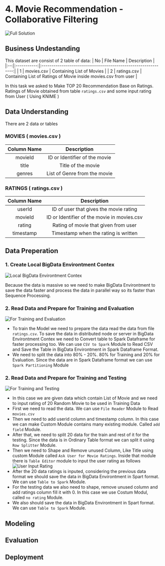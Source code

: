 # 4. Movie Recommendation - Collaborative Filtering

![Full Solution](https://github.com/wildangbudhi/BIG-Data-with-KNIM/blob/master/4.%20Movie%20Recommendation%20-%20Collaborative%20Filtering/Screenshoot/Full%20Solution.png)

## Business Undestanding

This dataset are consist of 2 table of data:
| No |  File Name  |                           Description                           |
|:--:|:-----------:|:---------------------------------------------------------------:|
|  1 | movies.csv  | Containing List of Movies                                       |
|  2 | ratings.csv | Containing List of Ratings of Movie inside movies.csv from user |

In this task we asked to Make TOP 20 Recommendation Base on Ratings. Ratings of Movie obtained from table ```ratings.csv``` and some input rating from User ( Using KNIME )

## Data Understanding

There are 2 data or tables

### MOVIES ( movies.csv )
| Column Name |          Description          |
|:-----------:|:-----------------------------:|
| movieId     | ID or Identifier of the movie |
| title       | Title of the movie            |
| genres      | List of Genre from the movie  |

### RATINGS ( ratings.csv )
| Column Name |                 Description                 |
|:-----------:|:-------------------------------------------:|
| userId      | ID of user that gives the movie rating      |
| movieId     | ID or Identifier of the movie in movies.csv |
| rating      | Rating of movie that given from user        |
| timestamp   | Timestamp when the rating is written        |

## Data Preperation

### 1. Create Local BigData Environtment Contex

![Local BigData Environtment Contex](https://github.com/wildangbudhi/BIG-Data-with-KNIM/blob/master/4.%20Movie%20Recommendation%20-%20Collaborative%20Filtering/Screenshoot/%5BData%20Preparation%5D%20Create%20BigData%20Env%20Instance.png)

Because the data is massive so we need to make BigData Environtment to save the data faster and process the data in parallel way so its faster than Sequence Processing.

### 2. Read Data and Prepare for Training and Evaluation

![For Training and Evaluation](https://github.com/wildangbudhi/BIG-Data-with-KNIM/blob/master/4.%20Movie%20Recommendation%20-%20Collaborative%20Filtering/Screenshoot/%5BData%20Preparation%5D%20For%20Training%20and%20Evaluation.png)

- To train the Model we need to prepare the data read the data from file ```ratings.csv```. To save the data in distributed node or server in BigData Environtment Contex we need to Convert table to Spark Dataframe for faster processing too. We can use ```CSV to Spark``` Module to Read CSV and Save the Table in BigData Environtment in Spark Dataframe Format.
- We need to split the data into 80% - 20%. 80% for Training and 20% for Evaluation. Since the data are in Spark Dataframe format we can use ```Spark Partitioning``` Module

### 2. Read Data and Prepare for Training and Testing

![For Training and Testing](https://github.com/wildangbudhi/BIG-Data-with-KNIM/blob/master/4.%20Movie%20Recommendation%20-%20Collaborative%20Filtering/Screenshoot/%5BData%20Preparation%5D%20For%20Training%20and%20Testing.png)

- In this case we are given data which contain List of Movie and we need to input rating of 20 Random Movie to be used in Training Data
- First we need to read the data. We can use ```File Reader``` Module to Read ```movies.csv```
- Then we need to add userid column and timestamp column. In this case we can make Custom Module contains many existing module. Called ```add field``` Module.
- After that, we need to split 20 data for the train and rest of it for the testing. Since the data is in Ordinary Table format we can split it using ```Row Splitter``` Module.
- Then we need to Shape and Remove unused Column, Like Title using custom Module called ```Ask User for Movie Ratings```. Inside that module there is ```Table Editor``` module to input the user rating as follows <br />
![User Input Rating](https://github.com/wildangbudhi/BIG-Data-with-KNIM/blob/master/4.%20Movie%20Recommendation%20-%20Collaborative%20Filtering/Screenshoot/%5BData%20Preparation%5D%20For%20Training%20and%20Testing%20-%20User%20Input%20TOP%2020%20Movies%20Ratings.png)
- After the 20 data ratings is inputed, considering the previous data format we should save the data in BigData Environtment in Spart format. We can use ```Table to Spark``` Module.
- For the testing data we also need to shape, remove unused column and add ratings column fill it with 0. In this case we use Costum Modul, called ```no rating``` Module.
- We also should save the data in BigData Environtment in Spart format. We can use ```Table to Spark``` Module.

## Modeling

## Evaluation

## Deployment